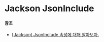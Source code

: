 # Jackson JsonInclude



#### 참조

- [[Jackson\] JsonInclude 속성에 대해 알아보자.](https://alwayspr.tistory.com/31)